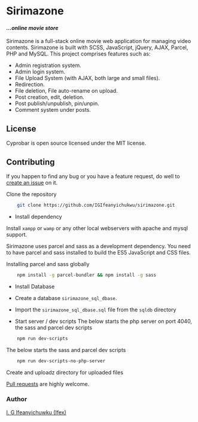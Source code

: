 # Sirimazone

#### _...online movie store_

Sirimazone is a full-stack online movie web application for managing video contents. Sirimazone is built with SCSS, JavaScript, jQuery, AJAX, Parcel, PHP and MySQL.
This project comprises features such as:
- Admin registration system.
- Admin login system.
- File Upload System (with AJAX, both large and small files).
- Redirection.
- File deletion, File auto-rename on upload.
- Post creation, edit, deletion.
- Post publish/unpublish, pin/unpin.
- Comment system under posts.


## License

Cyprobar is open source licensed under the MIT license.

## Contributing

If you happen to find any bug or you have a feature request, do well to [create an issue](https://github.com/IGIfeanyichukwu/sirimazone/issues) on it.

Clone the repository 

```bash
    git clone https://github.com/IGIfeanyichukwu/sirimazone.git
```


* Install dependency

 Install `xampp` or `wamp` or any other local webservers with apache and mysql support.

 Sirimazone uses parcel and sass as a development dependency. You need to have parcel and sass installed to build the ES5 JavaScript and CSS files.
 
 Installing parcel and sass globally

```bash
    npm install -g parcel-bundler && npm install -g sass
```

* Install Database
 * Create a database `sirimazone_sql_dbase`.
 * Import the `sirimazone_sql_dbase.sql` file from the `sqldb` directory


* Start server / dev scripts
 The below starts the php server on port 4040, the sass and parcel dev scripts
 
```bash
    npm run dev-scripts
```

 The below starts the sass and parcel dev scripts
```bash
    npm run dev-scripts-no-php-server
```
Create and uploadz directory for uploaded files

[Pull requests](https://github.com/IGIfeanyichukwu/sirimazone/pulls) are highly welcome.


### Author
[I. G Ifeanyichuwku (Ifex)](https://ig-ifex.netlify.app)